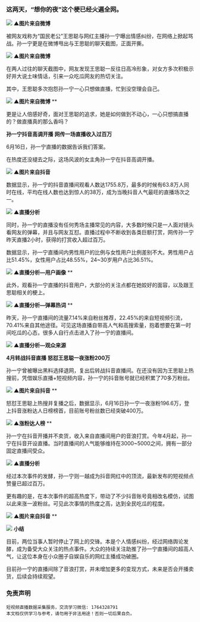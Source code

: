 


### 这两天，“想你的夜”这个梗已经火遍全网。


![](https://cdn.nlark.com/yuque/0/2021/png/97322/1624069732518-76f362d6-6105-480d-9caa-4ad79047f94b.png#clientId=ub6dc765a-06e1-4&from=paste&id=u62d1cfe4&margin=%5Bobject%20Object%5D&originHeight=608&originWidth=876&originalType=url&ratio=2&status=done&style=none&taskId=u4dc0802a-a093-4bbb-858e-9eb6c266966)
**▲图片来自微博**

被网友戏称为“国民老公”王思聪与网红主播孙一宁曝出情感纠纷，在网络上掀起骂战。孙一宁更是在微博甩出与王思聪的聊天截图，正面开撕。


![](https://cdn.nlark.com/yuque/0/2021/png/97322/1624069732473-f0b66826-1760-42d3-b3b1-20606e7ffea1.png#clientId=ub6dc765a-06e1-4&from=paste&id=u2f75f68c&margin=%5Bobject%20Object%5D&originHeight=1052&originWidth=1062&originalType=url&ratio=2&status=done&style=none&taskId=uf78c0ecf-fcc0-43d5-8fc3-e332b9a483a)
**▲图片来自微博**

在两人过往的聊天截图中，网友发现王思聪一反往日高冷形象，对女方多次积极示好并大说土味情话，引来一众吃瓜网友的热切关注。

其中，王思聪多次抱怨孙一宁一心只想做直播，忙到没空理会自己。

![](https://cdn.nlark.com/yuque/0/2021/png/97322/1624069732492-f131b9b9-e938-407c-83ed-558e4473e459.png#clientId=ub6dc765a-06e1-4&from=paste&id=u2f9e2a95&margin=%5Bobject%20Object%5D&originHeight=1054&originWidth=1080&originalType=url&ratio=2&status=done&style=none&taskId=uf8ab33d3-01d2-4761-8753-cb1dfcf1c5d)
**▲图片来自微博**
**

更是让人倍感好奇，面对王思聪的追求，她是如何做到不动心，一心只想搞直播的？做直播真的那么香吗？

**孙一宁抖音高调开播**
**网传一场直播收入过百万**

6月16日，孙一宁直播的数据告诉我们答案。

在热度还没褪去之际，这场风波的女主角孙一宁在抖音高调开播。

![](https://cdn.nlark.com/yuque/0/2021/png/97322/1624069732537-0b2ac352-4f40-418b-afa1-77b8bc81f15d.png#clientId=ub6dc765a-06e1-4&from=paste&id=u54b78bb6&margin=%5Bobject%20Object%5D&originHeight=1113&originWidth=1080&originalType=url&ratio=2&status=done&style=none&taskId=u04060ea6-90a2-4112-b842-02077f22061)
**▲图片来自抖音**

数据显示，孙一宁的抖音直播间观看人数达1755.8万，最多的时候有63.8万人同时在线，平均在线人数也达到惊人的38万，成为当晚抖音人气最旺的直播场次之一。

![](https://cdn.nlark.com/yuque/0/2021/png/97322/1624069733254-f8181b03-7e90-4e4c-bda6-7d8d443d9c3a.png#clientId=ub6dc765a-06e1-4&from=paste&id=u276106fd&margin=%5Bobject%20Object%5D&originHeight=950&originWidth=690&originalType=url&ratio=2&status=done&style=none&taskId=ucab9d8b9-9a2a-4180-9711-47a4e8f9379)
**▲直播分析**

同时，孙一宁的直播没有任何秀场主播常见的内容，大多数时候只是一人面对镜头看网友的弹幕，并且与网友互怼。直播过程中不断收到各类巨额打赏，网传孙一宁昨天直播2小时，获得的打赏收入超过百万。

数据显示，孙一宁直播间内男性用户的比例与女性用户比例差别不大。男性用户占比51.45%，女性用户占比48.55%，24~30岁用户占比36.51%。

![](https://cdn.nlark.com/yuque/0/2021/webp/97322/1624069733271-354e1846-fd33-4c36-aac9-8daa20be1a4c.webp#clientId=ub6dc765a-06e1-4&from=paste&id=uba2db97d&margin=%5Bobject%20Object%5D&originHeight=874&originWidth=678&originalType=url&ratio=2&status=done&style=none&taskId=ueaa7f557-ced4-48ae-baa7-299987d8ecc)
**▲直播分析—用户画像**
**

此外，观看孙一宁直播的抖音用户，大部分的关注点都在她姣好的面容，以及跟王思聪相关的梗上。

![](https://cdn.nlark.com/yuque/0/2021/png/97322/1624069733348-1c3cce55-3ce4-4edb-b429-5d5e4cfd044b.png#clientId=ub6dc765a-06e1-4&from=paste&id=ua2f70465&margin=%5Bobject%20Object%5D&originHeight=420&originWidth=668&originalType=url&ratio=2&status=done&style=none&taskId=u01f7eb2a-aad9-4888-a987-94a5503c748)
**▲直播分析—弹幕热词**
**

昨天，孙一宁直播间的流量7.14%来自粉丝推荐，22.45%的来自短视频引流，70.41%来自其他途径。可见这场直播自带高人气和高搜索量，抱着想要在第一时间吃瓜的心态，很多人自行点击进入了孙一宁的直播间。

![](https://cdn.nlark.com/yuque/0/2021/webp/97322/1624069733375-9b55cc9f-0014-4582-b173-4b5aa9b8f347.webp#clientId=ub6dc765a-06e1-4&from=paste&id=u6f2b30ec&margin=%5Bobject%20Object%5D&originHeight=716&originWidth=700&originalType=url&ratio=2&status=done&style=none&taskId=ue28d8c38-c9f0-4ec5-8073-281fa1033e5)
**▲直播分析—观众来源**

**4月转战抖音直播**
**怒怼王思聪一夜涨粉200万**

孙一宁曾被曝出黑料选择退网，复出后转战抖音直播间。在还没有因为王思聪上热搜前，凭借娱乐直播+短视频内容，孙一宁的抖音账号就已经积累了70多万粉丝。

![](https://cdn.nlark.com/yuque/0/2021/webp/97322/1624069733833-4d060d84-b986-4d19-82a9-e791595e7283.webp#clientId=ub6dc765a-06e1-4&from=paste&id=uf6bae653&margin=%5Bobject%20Object%5D&originHeight=1129&originWidth=1080&originalType=url&ratio=2&status=done&style=none&taskId=u8cd40da3-0bbc-42f3-8696-407d0b1a3ee)
**▲图片来自抖音**
**

怒怼王思聪上热搜并复播之后，数据显示，6月16日孙一宁一夜涨粉196.6万，登上抖音涨粉达人日榜榜首，目前账号粉丝数已经突破400万。

![](https://cdn.nlark.com/yuque/0/2021/webp/97322/1624069733949-d290313d-3164-485a-bb84-ef64ae470bd6.webp#clientId=ub6dc765a-06e1-4&from=paste&id=u0380477b&margin=%5Bobject%20Object%5D&originHeight=802&originWidth=702&originalType=url&ratio=2&status=done&style=none&taskId=u4ea1466f-1a13-40ab-9b98-a68f82ae652)
**▲涨粉达人榜**
**

孙一宁在抖音开播并不卖货，收入来自直播间用户的音浪打赏。今年4月起，孙一宁在抖音开设直播。当时直播间的人气能够维持在3000~5000之间，拥有一部分固定直播间受众。

![](https://cdn.nlark.com/yuque/0/2021/webp/97322/1624069733923-2d8988d0-4007-4c17-8910-166defe7ff2c.webp#clientId=ub6dc765a-06e1-4&from=paste&id=u4a982108&margin=%5Bobject%20Object%5D&originHeight=681&originWidth=1080&originalType=url&ratio=2&status=done&style=none&taskId=ue1f77eb4-d173-4afb-a2a7-79321b362f6)
**▲直播分析**

经过本次事件的发酵，孙一宁则一越成为抖音网红中的顶流，最新发布的短视频点赞量已超过百万。

更有趣的是，在本次事件的超高热度下，带动了不少抖音账号竟相改名模仿，试图以此来涨一波粉丝。可见此次事情的热度之高，达到全民吃瓜的程度。

![](https://cdn.nlark.com/yuque/0/2021/webp/97322/1624069733992-0916e972-f596-42d3-a08b-27d1dc314e64.webp#clientId=ub6dc765a-06e1-4&from=paste&id=u47900f03&margin=%5Bobject%20Object%5D&originHeight=1129&originWidth=1080&originalType=url&ratio=2&status=done&style=none&taskId=uabacbede-c6cd-4b23-b543-76f9a29edc9)
**▲图片来自抖音**
**

![](https://cdn.nlark.com/yuque/0/2021/webp/97322/1624069734197-9d11ca13-f644-4845-8130-2d5fc1331144.webp#clientId=ub6dc765a-06e1-4&from=paste&id=u233144ac&margin=%5Bobject%20Object%5D&originHeight=170&originWidth=1080&originalType=url&ratio=2&status=done&style=none&taskId=u065973c8-02d7-4a5e-8d07-469c132156d)
**小结**

目前，两位当事人暂时停止了网上的交锋。本是个人情感纠纷，经过网络舆论发酵，成为备受大众关注的热点事件。大众的持续关注助推了孙一宁直播间的超高人气，让这位本身在小众圈子自娱自乐的网红主播成功破圈。

目前孙一宁的直播间除了音浪打赏，并未增加更多的变现方式，未来是否会开播卖货，后续会持续观望。

### 

### 免责声明
```
短视频直播数据采集服务，交流学习微信: 1764328791
本文档仅供学习与参考，请勿用于非法用途！否则一切后果自负。
```
